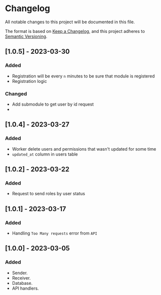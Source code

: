 # Changelog

All notable changes to this project will be documented in this file.

The format is based on [Keep a Changelog](https://keepachangelog.com/en/1.0.0/),
and this project adheres to [Semantic Versioning](https://semver.org/spec/v2.0.0.html).

## [1.0.5] - 2023-03-30

### Added

- Registration will be every `n` minutes to be sure that module is registered
- Registration logic

### Changed

- Add submodule to get user by id request
- 
## [1.0.4] - 2023-03-27

### Added

- Worker delete users and permissions that wasn't updated for some time
- `updated_at` column in users table

## [1.0.2] - 2023-03-22

### Added

- Request to send roles by user status

## [1.0.1] - 2023-03-17

### Added

- Handling `Too Many requests` error from `API`

## [1.0.0] - 2023-03-05

### Added

- Sender.
- Receiver.
- Database.
- API handlers.

